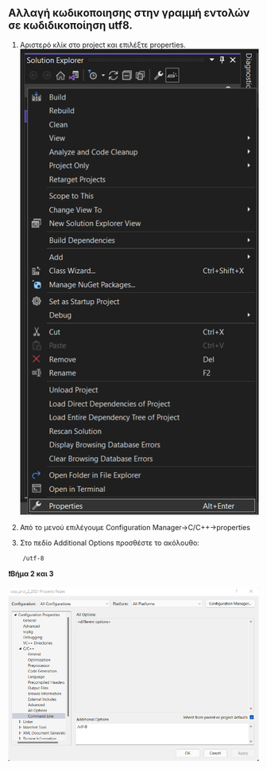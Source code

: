 <style>
    img
    {
        width:100%;
        height:45%;
    }
</style>


##  Αλλαγή κωδικοποιησης στην γραμμή εντολών σε κωδιδικοποίηση utf8.

1. Αριστερό κλίκ στο project και επιλέξτε properties.
    ![prjproperties.png](./vs_wxwidgets_src/encoding/project_properties.png)

2. Από το μενού επιλέγουμε Configuration Manager->C/C++->properties


3. Στο πεδίο Additional Options προσθέστε το ακόλουθο:


```
    /utf-8
```

**:exclamation:Βήμα 2 και 3**

![utf8vs.png](./vs_wxwidgets_src/encoding/add_encode.png)